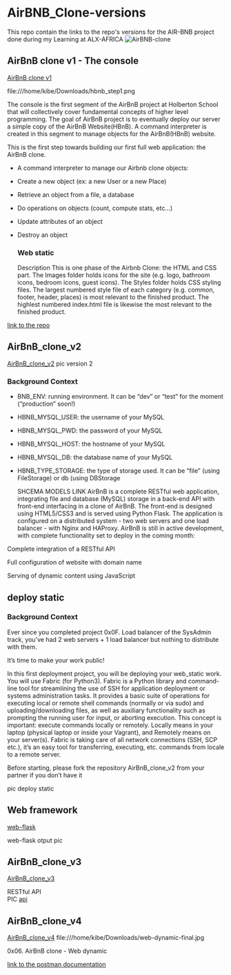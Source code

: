 # AirBNB_Clone-versions
This repo contain the links to the repo's versions for the AIR-BNB project done during my Learning at ALX-AFRICA
![AirBNB-clone](https://github.com/Laban254/AirBNB_Clone-versions/assets/64686919/7a9d2b50-5632-4ddf-90b6-afb638638e2e)


## AirBnB clone v1 - The console
[AirBnB clone v1](https://github.com/Laban254/AirBnB_clone)

file:///home/kibe/Downloads/hbnb_step1.png

The console is the first segment of the AirBnB project at Holberton School that will collectively cover fundamental concepts of higher level programming. The goal of AirBnB project is to eventually deploy our server a simple copy of the AirBnB Website(HBnB). A command interpreter is created in this segment to manage objects for the AirBnB(HBnB) website.

This is the first step towards building our first full web application: the AirBnB clone.

- A command interpreter to manage our Airbnb clone objects:

- Create a new object (ex: a new User or a new Place)

- Retrieve an object from a file, a database 

- Do operations on objects (count, compute stats, etc…)

- Update attributes of an object

- Destroy an object
  ### Web static
  Description
This is one phase of the Airbnb Clone: the HTML and CSS part. The Images folder holds icons for the site (e.g. logo, bathroom icons, bedroom icons, guest icons). The Styles folder holds CSS styling files. The largest numbered style file of each category (e.g. common, footer, header, places) is most relevant to the finished product. The highlest numbered index.html file is likewise the most relevant to the finished product.

[link to the repo](https://github.com/Laban254/AirBnB_clone/tree/main/web_static)

## AirBnB_clone_v2
[AirBnB_clone_v2](https://github.com/Laban254/AirBnB_clone_v2)
pic version 2

### Background Context

- BNB_ENV: running environment. It can be “dev” or “test” for the moment (“production” soon!)
- HBNB_MYSQL_USER: the username of your MySQL
- HBNB_MYSQL_PWD: the password of your MySQL
- HBNB_MYSQL_HOST: the hostname of your MySQL
- HBNB_MYSQL_DB: the database name of your MySQL
- HBNB_TYPE_STORAGE: the type of storage used. It can be “file” (using FileStorage) or db (using DBStorage

  SHCEMA
  MODELS LINK [](https://github.com/Laban254/AirBnB_clone_v2/tree/master/models)
AirBnB is a complete RESTful web application, integrating file and database (MySQL) storage in a back-end API with front-end interfacing in a clone of AirBnB. The front-end is designed using HTML5/CSS3 and is served using Python Flask. The application is configured on a distributed system - two web servers and one load balancer - with Nginx and HAProxy. AirBnB is still in active development, with complete functionality set to deploy in the coming month:

Complete integration of a RESTful API

Full configuration of website with domain name

Serving of dynamic content using JavaScript

## deploy static
### Background Context
Ever since you completed project 0x0F. Load balancer of the SysAdmin track, you’ve had 2 web servers + 1 load balancer but nothing to distribute with them.

It’s time to make your work public!

In this first deployment project, you will be deploying your web_static work. You will use Fabric (for Python3). Fabric is a Python library and command-line tool for streamlining the use of SSH for application deployment or systems administration tasks. It provides a basic suite of operations for executing local or remote shell commands (normally or via sudo) and uploading/downloading files, as well as auxiliary functionality such as prompting the running user for input, or aborting execution. This concept is important: execute commands locally or remotely. Locally means in your laptop (physical laptop or inside your Vagrant), and Remotely means on your server(s). Fabric is taking care of all network connections (SSH, SCP etc.), it’s an easy tool for transferring, executing, etc. commands from locale to a remote server.

Before starting, please fork the repository AirBnB_clone_v2 from your partner if you don’t have it

pic deploy static

## Web framework
[web-flask](https://github.com/Laban254/AirBnB_clone_v2/tree/master/web_flask)

web-flask otput pic

## AirBnB_clone_v3
[AirBnB_clone_v3](https://github.com/FrankieVexx/AirBnB_clone_v3)

RESTful API  
PIC [api](https://github.com/FrankieVexx/AirBnB_clone_v3/tree/master/api)

## AirBnB_clone_v4
[AirBnB_clone_v4](https://github.com/Laban254/AirBnB_clone_v4)
file:///home/kibe/Downloads/web-dynamic-final.jpg

0x06. AirBnB clone - Web dynamic

[link to the postman documentation](https://documenter.getpostman.com/view/1535334/airbnbclonev3/6tc3iuA)
